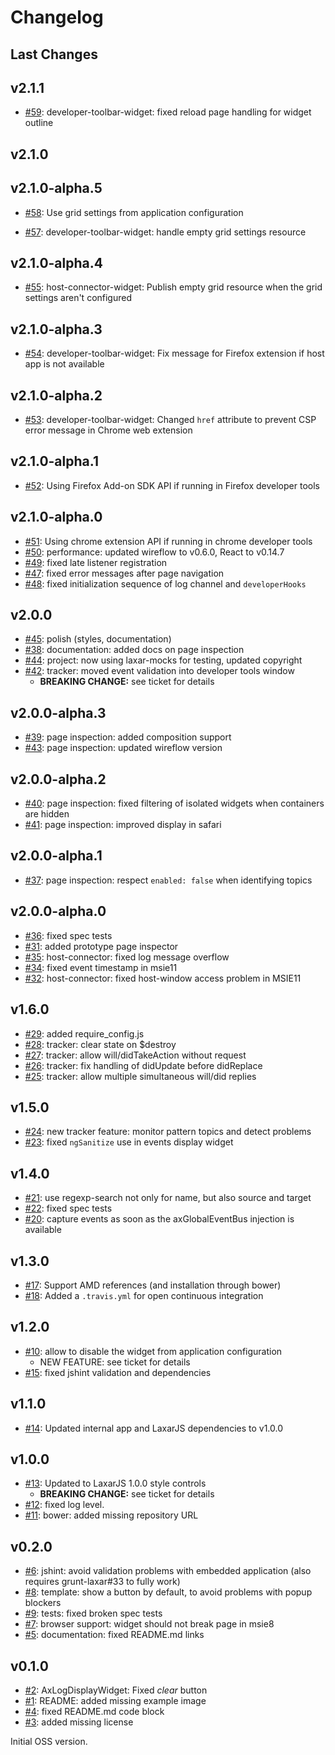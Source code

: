 # Changelog


## Last Changes


## v2.1.1

- [#59](https://github.com/LaxarJS/ax-developer-tools-widget/issues/59): developer-toolbar-widget: fixed reload page handling for widget outline


## v2.1.0


## v2.1.0-alpha.5

- [#58](https://github.com/LaxarJS/ax-developer-tools-widget/issues/58): Use grid settings from application configuration

- [#57](https://github.com/LaxarJS/ax-developer-tools-widget/issues/57): developer-toolbar-widget: handle empty grid settings resource


## v2.1.0-alpha.4

- [#55](https://github.com/LaxarJS/ax-developer-tools-widget/issues/55): host-connector-widget: Publish empty grid resource when the grid settings aren't configured


## v2.1.0-alpha.3

- [#54](https://github.com/LaxarJS/ax-developer-tools-widget/issues/54): developer-toolbar-widget: Fix message for Firefox extension if host app is not available


## v2.1.0-alpha.2

- [#53](https://github.com/LaxarJS/ax-developer-tools-widget/issues/53): developer-toolbar-widget: Changed `href` attribute to prevent CSP error message in Chrome web extension


## v2.1.0-alpha.1

- [#52](https://github.com/LaxarJS/ax-developer-tools-widget/issues/52): Using Firefox Add-on SDK API if running in Firefox developer tools


## v2.1.0-alpha.0

- [#51](https://github.com/LaxarJS/ax-developer-tools-widget/issues/51): Using chrome extension API if running in chrome developer tools
- [#50](https://github.com/LaxarJS/ax-developer-tools-widget/issues/50): performance: updated wireflow to v0.6.0, React to v0.14.7
- [#49](https://github.com/LaxarJS/ax-developer-tools-widget/issues/49): fixed late listener registration
- [#47](https://github.com/LaxarJS/ax-developer-tools-widget/issues/47): fixed error messages after page navigation
- [#48](https://github.com/LaxarJS/ax-developer-tools-widget/issues/48): fixed initialization sequence of log channel and `developerHooks`


## v2.0.0

- [#45](https://github.com/LaxarJS/ax-developer-tools-widget/issues/45): polish (styles, documentation)
- [#38](https://github.com/LaxarJS/ax-developer-tools-widget/issues/38): documentation: added docs on page inspection
- [#44](https://github.com/LaxarJS/ax-developer-tools-widget/issues/44): project: now using laxar-mocks for testing, updated copyright
- [#42](https://github.com/LaxarJS/ax-developer-tools-widget/issues/42): tracker: moved event validation into developer tools window
    + **BREAKING CHANGE:** see ticket for details


## v2.0.0-alpha.3

- [#39](https://github.com/LaxarJS/ax-developer-tools-widget/issues/39): page inspection: added composition support
- [#43](https://github.com/LaxarJS/ax-developer-tools-widget/issues/43): page inspection: updated wireflow version


## v2.0.0-alpha.2

- [#40](https://github.com/LaxarJS/ax-developer-tools-widget/issues/40): page inspection: fixed filtering of isolated widgets when containers are hidden
- [#41](https://github.com/LaxarJS/ax-developer-tools-widget/issues/41): page inspection: improved display in safari


## v2.0.0-alpha.1

- [#37](https://github.com/LaxarJS/ax-developer-tools-widget/issues/37): page inspection: respect `enabled: false` when identifying topics


## v2.0.0-alpha.0

- [#36](https://github.com/LaxarJS/ax-developer-tools-widget/issues/36): fixed spec tests
- [#31](https://github.com/LaxarJS/ax-developer-tools-widget/issues/31): added prototype page inspector
- [#35](https://github.com/LaxarJS/ax-developer-tools-widget/issues/35): host-connector: fixed log message overflow
- [#34](https://github.com/LaxarJS/ax-developer-tools-widget/issues/34): fixed event timestamp in msie11
- [#32](https://github.com/LaxarJS/ax-developer-tools-widget/issues/32): host-connector: fixed host-window access problem in MSIE11


## v1.6.0

- [#29](https://github.com/LaxarJS/ax-developer-tools-widget/issues/29): added require_config.js
- [#28](https://github.com/LaxarJS/ax-developer-tools-widget/issues/28): tracker: clear state on $destroy
- [#27](https://github.com/LaxarJS/ax-developer-tools-widget/issues/27): tracker: allow will/didTakeAction without request
- [#26](https://github.com/LaxarJS/ax-developer-tools-widget/issues/26): tracker: fix handling of didUpdate before didReplace
- [#25](https://github.com/LaxarJS/ax-developer-tools-widget/issues/25): tracker: allow multiple simultaneous will/did replies


## v1.5.0

- [#24](https://github.com/LaxarJS/ax-developer-tools-widget/issues/24): new tracker feature: monitor pattern topics and detect problems
- [#23](https://github.com/LaxarJS/ax-developer-tools-widget/issues/23): fixed `ngSanitize` use in events display widget


## v1.4.0

- [#21](https://github.com/LaxarJS/ax-developer-tools-widget/issues/21): use regexp-search not only for name, but also source and target
- [#22](https://github.com/LaxarJS/ax-developer-tools-widget/issues/22): fixed spec tests
- [#20](https://github.com/LaxarJS/ax-developer-tools-widget/issues/20): capture events as soon as the axGlobalEventBus injection is available


## v1.3.0

- [#17](https://github.com/LaxarJS/ax-developer-tools-widget/issues/17): Support AMD references (and installation through bower)
- [#18](https://github.com/LaxarJS/ax-developer-tools-widget/issues/18): Added a `.travis.yml` for open continuous integration


## v1.2.0

- [#10](https://github.com/LaxarJS/ax-developer-tools-widget/issues/10): allow to disable the widget from application configuration
    + NEW FEATURE: see ticket for details
- [#15](https://github.com/LaxarJS/ax-developer-tools-widget/issues/15): fixed jshint validation and dependencies


## v1.1.0

- [#14](https://github.com/LaxarJS/ax-developer-tools-widget/issues/14): Updated internal app and LaxarJS dependencies to v1.0.0


## v1.0.0

- [#13](https://github.com/LaxarJS/ax-developer-tools-widget/issues/13): Updated to LaxarJS 1.0.0 style controls
    + **BREAKING CHANGE:** see ticket for details
- [#12](https://github.com/LaxarJS/ax-developer-tools-widget/issues/12): fixed log level.
- [#11](https://github.com/LaxarJS/ax-developer-tools-widget/issues/11): bower: added missing repository URL


## v0.2.0

- [#6](https://github.com/LaxarJS/ax-developer-tools-widget/issues/6): jshint: avoid validation problems with embedded application (also requires grunt-laxar#33 to fully work)
- [#8](https://github.com/LaxarJS/ax-developer-tools-widget/issues/8): template: show a button by default, to avoid problems with popup blockers
- [#9](https://github.com/LaxarJS/ax-developer-tools-widget/issues/9): tests: fixed broken spec tests
- [#7](https://github.com/LaxarJS/ax-developer-tools-widget/issues/7): browser support: widget should not break page in msie8
- [#5](https://github.com/LaxarJS/ax-developer-tools-widget/issues/5): documentation: fixed README.md links


## v0.1.0

- [#2](https://github.com/LaxarJS/ax-developer-tools-widget/issues/2): AxLogDisplayWidget: Fixed _clear_ button
- [#1](https://github.com/LaxarJS/ax-developer-tools-widget/issues/1): README: added missing example image
- [#4](https://github.com/LaxarJS/ax-developer-tools-widget/issues/4): fixed README.md code block
- [#3](https://github.com/LaxarJS/ax-developer-tools-widget/issues/3): added missing license

Initial OSS version.
